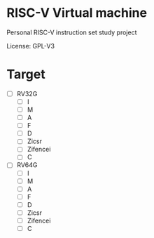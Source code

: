 # RISC-V Virtual machine
Personal RISC-V instruction set study project

License: GPL-V3

# Target
- [ ] RV32G
  - [ ] I
  - [ ] M
  - [ ] A
  - [ ] F
  - [ ] D
  - [ ] Zicsr
  - [ ] Zifencei
  - [ ] C
- [ ] RV64G
  - [ ] I
  - [ ] M
  - [ ] A
  - [ ] F
  - [ ] D
  - [ ] Zicsr
  - [ ] Zifencei
  - [ ] C